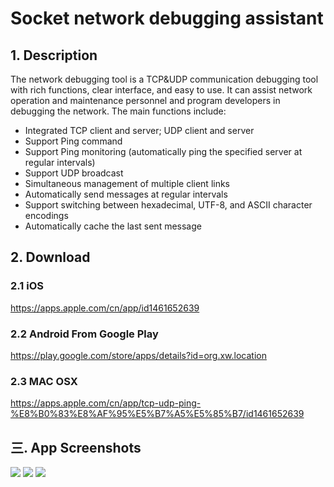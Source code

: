 # Socket network debugging assistant
## 1. Description

The network debugging tool is a TCP&UDP communication debugging tool with rich functions, clear interface, and easy to use. It can assist network operation and maintenance personnel and program developers in debugging the network. The main functions include:

* Integrated TCP client and server; UDP client and server
* Support Ping command
* Support Ping monitoring (automatically ping the specified server at regular intervals)
* Support UDP broadcast
* Simultaneous management of multiple client links
* Automatically send messages at regular intervals
* Support switching between hexadecimal, UTF-8, and ASCII character encodings
* Automatically cache the last sent message

## 2. Download

### 2.1 iOS
[]() <https://apps.apple.com/cn/app/id1461652639>

### 2.2 Android From Google Play

[]() <https://play.google.com/store/apps/details?id=org.xw.location>

### 2.3 MAC OSX 

[](https://apps.apple.com/cn/app/tcp-udp-ping-%E8%B0%83%E8%AF%95%E5%B7%A5%E5%85%B7/id1461652639)<https://apps.apple.com/cn/app/tcp-udp-ping-%E8%B0%83%E8%AF%95%E5%B7%A5%E5%85%B7/id1461652639>

## 三. App Screenshots
![](https://is3-ssl.mzstatic.com/image/thumb/Purple113/v4/cd/e6/76/cde6768b-2121-556b-01c2-3cb9cf8c2290/pr_source.png/1242x2688bb.png)
![](https://is3-ssl.mzstatic.com/image/thumb/Purple123/v4/f1/09/8c/f1098c79-8b07-2741-fff2-9004ca9b2a22/pr_source.png/1242x2688bb.png)
![](https://is5-ssl.mzstatic.com/image/thumb/Purple123/v4/3d/82/0e/3d820e54-f19b-1099-3791-1711ef18e331/pr_source.png/1242x2688bb.png)
